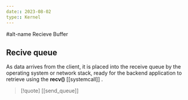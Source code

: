 ```yaml
---
date:: 2023-08-02
type:: Kernel
---
```

#alt-name Recieve Buffer 
## Recive queue
As data arrives from the client, it is placed into the receive queue by the operating system or network stack, ready for the backend application to retrieve using the **recv()** [[systemcall]] .


>[!quote] [[send_queue]]